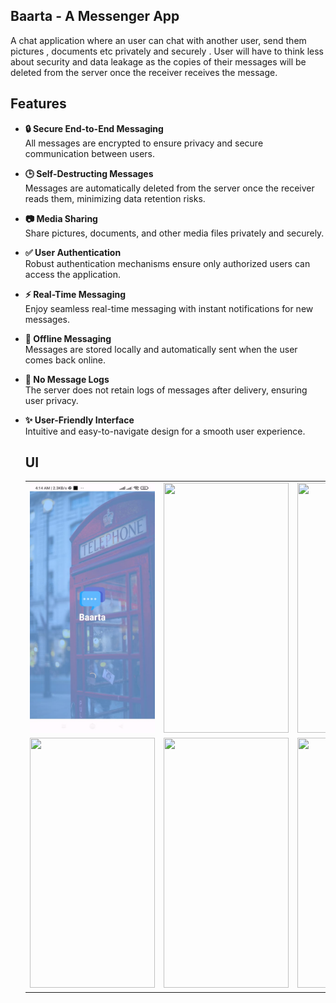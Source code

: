 ## Baarta - A Messenger App
A chat application where an user can chat with another user, send them pictures , documents etc privately and securely . User will have to think less about security and data leakage as the copies of their messages will be deleted from the server once the receiver receives the message.

## Features
- **🔒 Secure End-to-End Messaging**  
All messages are encrypted to ensure privacy and secure communication between users.

- **🕒 Self-Destructing Messages**  
  Messages are automatically deleted from the server once the receiver reads them, minimizing data retention risks.

- **📷 Media Sharing**  
  Share pictures, documents, and other media files privately and securely.

- **✅ User Authentication**  
  Robust authentication mechanisms ensure only authorized users can access the application.

- **⚡ Real-Time Messaging**  
  Enjoy seamless real-time messaging with instant notifications for new messages.

- **📶 Offline Messaging**  
  Messages are stored locally and automatically sent when the user comes back online.

- **🚫 No Message Logs**  
  The server does not retain logs of messages after delivery, ensuring user privacy.

- **✨ User-Friendly Interface**  
  Intuitive and easy-to-navigate design for a smooth user experience.

  ## UI

  <table>
  <tr>
    <td><img src="https://github.com/RakibHasan106/Barta_a_Messenger_App/blob/master/Images/Splash%20Screen.jpg" height="400px" width="200px"></td>
    <td><img src="https://github.com/RakibHasan106/CardiacRecorder/assets/68016728/b0af61fc-ed86-423e-8069-d15263ef1ab2" height="400px" width="200px"</td>
      <td><img src="https://github.com/RakibHasan106/CardiacRecorder/assets/68016728/48bba1a9-8405-43da-a333-5196e1776f37" height="400px" width="200px"</td>
        <td><img src="https://github.com/RakibHasan106/CardiacRecorder/assets/68016728/e4b7662b-2e7b-4e35-b12d-b2333893ff86" height="400px" width="200px"</td>
  </tr>
  <tr>
    <td><img src="https://github.com/RakibHasan106/CardiacRecorder/assets/68016728/e3410674-0a12-4070-b541-2bd243432ef2" height="400px" width="200px"</td>
      <td><img src="https://github.com/RakibHasan106/CardiacRecorder/assets/68016728/e2c48335-5c57-41cf-a76c-fbb13c209937" height="400px" width="200px"</td>
        <td><img src="https://github.com/RakibHasan106/CardiacRecorder/assets/68016728/4261eb42-9a17-4ab1-af35-498bb801aca5" height="400px" width="200px"</td>
  </tr>
</table>
  




